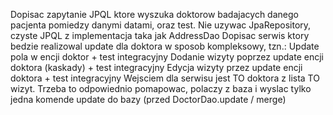 Dopisac zapytanie JPQL ktore wyszuka doktorow badajacych danego pacjenta pomiedzy danymi datami, oraz test. Nie uzywac JpaRepository, czyste JPQL z implementacja taka jak AddressDao
Dopisac serwis ktory bedzie realizowal update dla doktora w sposob kompleksowy, tzn.:
Update pola w encji doktor + test integracyjny
Dodanie wizyty poprzez update encji doktora (kaskady) + test integracyjny
Edycja wizyty przez update encji doktora + test integracyjny
Wejsciem dla serwisu jest TO doktora z lista TO wizyt. Trzeba to odpowiednio pomapowac, polaczy z baza i wyslac tylko jedna komende update do bazy (przed DoctorDao.update / merge)
